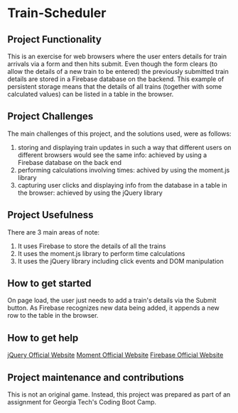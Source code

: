 # Train-Scheduler

## Project Functionality
This is an exercise for web browsers where the user enters details for train arrivals via a form and then hits submit. Even though the form clears (to allow the details of a new train to be entered) the previously submitted train details are stored in a Firebase database on the backend.  This example of persistent storage means that the details of all trains (together with some calculated values) can be listed in a table in the browser. 

## Project Challenges
The main challenges of this project, and the solutions used, were as follows:
1. storing and displaying train updates in such a way that different users on different browsers would see the same info: achieved by using a Firebase database on the back end
2. performing calculations involving times: achived by using the moment.js library
3. capturing user clicks and displaying info from the database in a table in the browser: achieved by using the jQuery library

## Project Usefulness
There are 3 main areas of note:
1. It uses Firebase to store the details of all the trains
2. It uses the moment.js library to perform time calculations
3. It uses the jQuery library including click events and DOM manipulation 

## How to get started
On page load, the user just needs to add a train's details via the Submit button. As Firebase recognizes new data being added, it appends a new row to the table in the browser.   

## How to get help
[jQuery Official Website](https://jquery.com/)
[Moment Official Website](https://momentjs.com/)
[Firebase Official Website](https://firebase.google.com/)

## Project maintenance and contributions
This is not an original game.  Instead, this project was prepared as part of an assignment for Georgia Tech's Coding Boot Camp.



